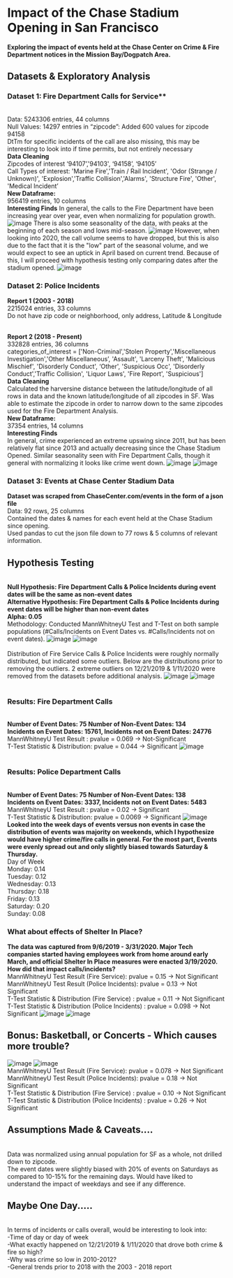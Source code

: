 # Impact of the Chase Stadium Opening in San Francisco

**Exploring the impact of events held at the Chase Center on Crime & Fire Department notices in the Mission Bay/Dogpatch Area.**

## Datasets & Exploratory Analysis

### Dataset 1: Fire Department Calls for Service**
<br>Data: 5243306 entries, 44 columns
<br>Null Values: 14297 entries in “zipcode”: Added 600 values for zipcode 94158
<br>DtTm for specific incidents of the call are also missing, this may be interesting to look into if time permits, but not entirely necessary
<br>**Data Cleaning**
<br>Zipcodes of interest ‘94107’,'94103', ‘94158’, ‘94105’
<br>Call Types of interest: 'Marine Fire','Train / Rail Incident', 'Odor (Strange / Unknown)', 'Explosion','Traffic Collision','Alarms', 'Structure Fire', 'Other', 'Medical Incident’
<br>**New Dataframe:**
<br>956419 entries, 10 columns
<br>**Interesting Finds**
In general, the calls to the Fire Department have been increasing year over year, even when normalizing for population growth.
![image](https://github.com/sherryduong93/chasestadiumimpact/blob/working/Graphs/Fire_Calls_2000-2020.png)
There is also some seasonality of the data, with peaks at the beginning of each season and lows mid-season. 
![image](https://github.com/sherryduong93/chasestadiumimpact/blob/working/Graphs/FireCalls2015-2020.png)
However, when looking into 2020, the call volume seems to have dropped, but this is also due to the fact that it is the "low" part of the seasonal volume, and we would expect to see an uptick in April based on current trend. Because of this, I will proceed with hypothesis testing only comparing dates after the stadium opened.
![image](https://github.com/sherryduong93/chasestadiumimpact/blob/working/Graphs/FireCallsinmbdp2019-2020.png)


### Dataset 2: Police Incidents
**Report 1 (2003 - 2018)**
<br> 2215024 entries, 33 columns
<br>Do not have zip code or neighborhood, only address, Latitude & Longitude

<br>**Report 2 (2018 - Present)**
<br>332828 entries, 36 columns
<br> categories_of_interest = ['Non-Criminal','Stolen Property','Miscellaneous Investigation','Other Miscellaneous’, 'Assault', 'Larceny Theft', 'Malicious Mischief', 'Disorderly Conduct', ‘Other', 'Suspicious Occ', 'Disorderly Conduct','Traffic Collision', 'Liquor Laws', 'Fire Report', 'Suspicious']
<br>**Data Cleaning**
<br>Calculated the harversine distance between the latitude/longitude of all rows in data and the known latitude/longitude of all zipcodes in SF. Was able to estimate the zipcode in order to narrow down to the same zipcodes used for the Fire Department Analysis.
<br>**New Dataframe:**
<br>37354 entries, 14 columns
<br>**Interesting Finds**
<br>In general, crime experienced an extreme upswing since 2011, but has been relatively flat since 2013 and actually decreasing since the Chase Stadium Opened. Similar seasonality seen with Fire Department Calls, though it general with normalizing it looks like crime went down.
![image](https://github.com/sherryduong93/chasestadiumimpact/blob/working/Graphs/Total_Police_Calls_2003-2020.png)
![image](https://github.com/sherryduong93/chasestadiumimpact/blob/working/Graphs/Incidents2003-2019.png)




### Dataset 3: Events at Chase Center Stadium Data
**Dataset was scraped from ChaseCenter.com/events in the form of a json file**
<br>Data: 92 rows, 25 columns
<br>Contained the dates & names for each event held at the Chase Stadium since opening.
<br>Used pandas to cut the json file down to 77 rows & 5 columns of relevant information.


## Hypothesis Testing
<br>**Null Hypothesis: Fire Department Calls & Police Incidents during event dates will be the same as non-event dates
<br> Alternative Hypothesis: Fire Department Calls & Police Incidents during event dates will be higher than non-event dates
<br> Alpha: 0.05**
<br> Methodology: Conducted MannWhitneyU Test and T-Test on both sample populations (#Calls/Incidents on Event Dates vs. #Calls/Incidents not on event dates). 
![image](https://github.com/sherryduong93/chasestadiumimpact/blob/working/Graphs/firecallsdistribution.png)
![image](https://github.com/sherryduong93/chasestadiumimpact/blob/working/Graphs/policeincidentdistribution.png)
<br><br>Distribution of Fire Service Calls & Police Incidents were roughly normally distributed, but indicated some outliers.
Below are the distributions prior to removing the outliers. 2 extreme outliers on 12/21/2019 & 1/11/2020 were removed from the datasets before additional analysis.
![image](https://github.com/sherryduong93/chasestadiumimpact/blob/working/Graphs/EventsVsNonScatter_fire.png)
![image](https://github.com/sherryduong93/chasestadiumimpact/blob/working/Graphs/EventsVsNonBox_Police.png)
<br><br>
### Results: Fire Department Calls
<br>**Number of Event Dates: 75 Number of Non-Event Dates: 134
<br>Incidents on Event Dates: 15761, Incidents not on Event Dates: 24776**
<br>MannWhitneyU Test Result : pvalue = 0.069 -> Not-Significant
<br>T-Test Statistic & Distribution: pvalue = 0.044 -> Significant 
![image](https://github.com/sherryduong93/chasestadiumimpact/blob/working/Graphs/EventsVsNonHypotheisTest_Fire.png)
<br><br>
### Results: Police Department Calls
<br>**Number of Event Dates: 75 Number of Non-Event Dates: 138
<br>Incidents on Event Dates: 3337, Incidents not on Event Dates: 5483**
<br>MannWhitneyU Test Result : pvalue = 0.02 -> Significant
<br>T-Test Statistic & Distribution: pvalue = 0.0069 -> Significant
![image](https://github.com/sherryduong93/chasestadiumimpact/blob/working/Graphs/EventsVsNonHypotheisTest_Police.png)
<br> **Looked into the week days of events versus non events in case the distribution of events was majority on weekends, which I hypothesize would have higher crime/fire calls in general. For the most part, Events were evenly spread out and only slightly biased towards Saturday & Thursday.**
<br>Day of Week
<br>Monday: 0.14
<br>Tuesday: 0.12
<br>Wednesday: 0.13
<br>Thursday: 0.18
<br>Friday: 0.13
<br>Saturday: 0.20
<br>Sunday: 0.08
<br> 
### What about effects of Shelter In Place?
**The data was captured from 9/6/2019 - 3/31/2020. Major Tech companies started having employees work from home around early March, and official Shelter In Place measures were enacted 3/19/2020. How did that impact calls/incidents?**
<br>MannWhitneyU Test Result (Fire Service): pvalue = 0.15 -> Not Significant
<br>MannWhitneyU Test Result (Police Incidents): pvalue = 0.13 -> Not Significant
<br>T-Test Statistic & Distribution (Fire Service) : pvalue = 0.11 -> Not Significant 
<br>T-Test Statistic & Distribution (Police Incidents) : pvalue = 0.098 -> Not Significant 
![image](https://github.com/sherryduong93/chasestadiumimpact/blob/working/Graphs/EventsVsNonHypotheisTest_FireWOSIP.png)
![image](https://github.com/sherryduong93/chasestadiumimpact/blob/working/Graphs/EventsVsNonHypotheisTest_PoliceWOSIP.png)

## Bonus: Basketball, or Concerts - Which causes more trouble?
![image](https://github.com/sherryduong93/chasestadiumimpact/blob/working/Graphs/firecallsbballconcertdist.png)
![image](https://github.com/sherryduong93/chasestadiumimpact/blob/working/Graphs/policesbballconcertdist.png)
<br>MannWhitneyU Test Result (Fire Service): pvalue = 0.078 -> Not Significant
<br>MannWhitneyU Test Result (Police Incidents): pvalue = 0.18 -> Not Significant
<br>T-Test Statistic & Distribution (Fire Service) : pvalue = 0.10 -> Not Significant 
<br>T-Test Statistic & Distribution (Police Incidents) : pvalue = 0.26 -> Not Significant 




## Assumptions Made & Caveats....
<br>Data was normalized using annual population for SF as a whole, not drilled down to zipcode.
<br>The event dates were slightly biased with 20% of events on Saturdays as compared to 10-15% for the remaining days. Would have liked to understand the impact of weekdays and see if any difference.

## Maybe One Day.....
<br>In terms of incidents or calls overall, would be interesting to look into:
<br>-Time of day or day of week
<br>-What exactly happened on 12/21/2019 & 1/11/2020 that drove both crime & fire so high? 
<br>-Why was crime so low in 2010-2012?
<br>-General trends prior to 2018 with the 2003 - 2018 report


